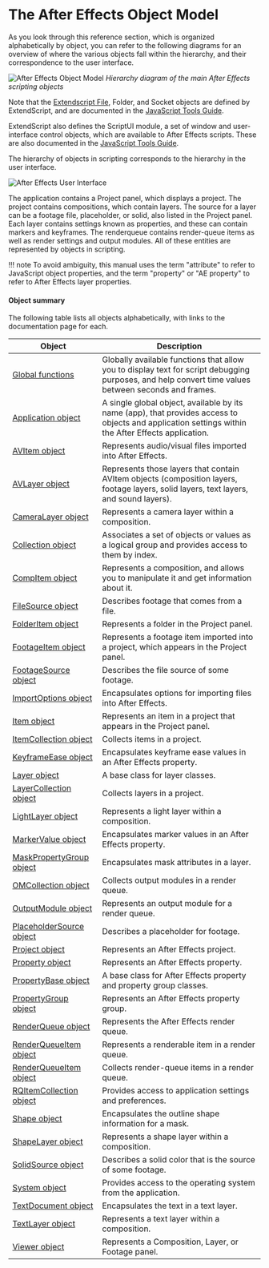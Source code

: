 # The After Effects Object Model

As you look through this reference section, which is organized alphabetically by object, you can refer to the following diagrams for an overview of where the various objects fall within the hierarchy, and their correspondence to the user interface.

![After Effects Object Model](../_static/objectmodel.png "After Effects Object Model")
*Hierarchy diagram of the main After Effects scripting objects*

Note that the [Extendscript File](https://extendscript.docsforadobe.dev/file-system-access/file-object.html), Folder, and Socket objects are defined by ExtendScript, and are documented in the [JavaScript Tools Guide](https://extendscript.docsforadobe.dev/).

ExtendScript also defines the ScriptUI module, a set of window and user-interface control objects, which are available to After Effects scripts. These are also documented in the [JavaScript Tools Guide](https://extendscript.docsforadobe.dev/).

The hierarchy of objects in scripting corresponds to the hierarchy in the user interface.

![After Effects User Interface](../_static/application.png "After Effects User Interface")

The application contains a Project panel, which displays a project. The project contains compositions, which contain layers. The source for a layer can be a footage file, placeholder, or solid, also listed in the Project panel. Each layer contains settings known as properties, and these can contain markers and keyframes. The renderqueue contains render-queue items as well as render settings and output modules. All of these entities are represented by objects in scripting.

!!! note
    To avoid ambiguity, this manual uses the term "attribute" to refer to JavaScript object properties, and the term "property" or "AE property" to refer to After Effects layer properties.

#### Object summary

The following table lists all objects alphabetically, with links to the documentation page for each.

|                            Object                             |                                                                     Description                                                                     |
| ------------------------------------------------------------- | --------------------------------------------------------------------------------------------------------------------------------------------------- |
| [Global functions](../general/globals.md)                     | Globally available functions that allow you to display text for script debugging purposes, and help convert time values between seconds and frames. |
| [Application object](../general/application.md)               | A single global object, available by its name (app), that provides access to objects and application settings within the After Effects application. |
| [AVItem object](../item/avitem.md)                            | Represents audio/visual files imported into After Effects.                                                                                          |
| [AVLayer object](../layer/avlayer.md)                         | Represents those layers that contain AVItem objects (composition layers, footage layers, solid layers, text layers, and sound layers).              |
| [CameraLayer object](../layer/cameralayer.md)                 | Represents a camera layer within a composition.                                                                                                     |
| [Collection object](../other/collection.md)                   | Associates a set of objects or values as a logical group and provides access to them by index.                                                      |
| [CompItem object](../item/compitem.md)                        | Represents a composition, and allows you to manipulate it and get information about it.                                                             |
| [FileSource object](../sources/filesource.md)                 | Describes footage that comes from a file.                                                                                                           |
| [FolderItem object](../item/folderitem.md)                    | Represents a folder in the Project panel.                                                                                                           |
| [FootageItem object](../item/footageitem.md)                  | Represents a footage item imported into a project, which appears in the Project panel.                                                              |
| [FootageSource object](../sources/footagesource.md)           | Describes the file source of some footage.                                                                                                          |
| [ImportOptions object](../other/importoptions.md)             | Encapsulates options for importing files into After Effects.                                                                                        |
| [Item object](../item/item.md)                                | Represents an item in a project that appears in the Project panel.                                                                                  |
| [ItemCollection object](../item/itemcollection.md)            | Collects items in a project.                                                                                                                        |
| [KeyframeEase object](../other/keyframeease.md)               | Encapsulates keyframe ease values in an After Effects property.                                                                                     |
| [Layer object](../layer/layer.md)                             | A base class for layer classes.                                                                                                                     |
| [LayerCollection object](../layer/layercollection.md)         | Collects layers in a project.                                                                                                                       |
| [LightLayer object](../layer/lightlayer.md)                   | Represents a light layer within a composition.                                                                                                      |
| [MarkerValue object](../other/markervalue.md)                 | Encapsulates marker values in an After Effects property.                                                                                            |
| [MaskPropertyGroup object](../property/maskpropertygroup.md)  | Encapsulates mask attributes in a layer.                                                                                                            |
| [OMCollection object](../renderqueue/omcollection.md)         | Collects output modules in a render queue.                                                                                                          |
| [OutputModule object](../renderqueue/outputmodule.md)         | Represents an output module for a render queue.                                                                                                     |
| [PlaceholderSource object](../sources/placeholdersource.md)   | Describes a placeholder for footage.                                                                                                                |
| [Project object](../general/project.md)                       | Represents an After Effects project.                                                                                                                |
| [Property object](../property/property.md)                    | Represents an After Effects property.                                                                                                               |
| [PropertyBase object](../property/propertybase.md)            | A base class for After Effects property and property group classes.                                                                                 |
| [PropertyGroup object](../property/propertygroup.md)          | Represents an After Effects property group.                                                                                                         |
| [RenderQueue object](../renderqueue/renderqueue.md)           | Represents the After Effects render queue.                                                                                                          |
| [RenderQueueItem object](../renderqueue/renderqueueitem.md)   | Represents a renderable item in a render queue.                                                                                                     |
| [RenderQueueItem object](../renderqueue/renderqueueitem.md)   | Collects render-queue items in a render queue.                                                                                                      |
| [RQItemCollection object](../renderqueue/rqitemcollection.md) | Provides access to application settings and preferences.                                                                                            |
| [Shape object](../other/shape.md)                             | Encapsulates the outline shape information for a mask.                                                                                              |
| [ShapeLayer object](../layer/shapelayer.md)                   | Represents a shape layer within a composition.                                                                                                      |
| [SolidSource object](../sources/solidsource.md)               | Describes a solid color that is the source of some footage.                                                                                         |
| [System object](../general/system.md)                         | Provides access to the operating system from the application.                                                                                       |
| [TextDocument object](../text/textdocument.md)                | Encapsulates the text in a text layer.                                                                                                              |
| [TextLayer object](../layer/textlayer.md)                     | Represents a text layer within a composition.                                                                                                       |
| [Viewer object](../other/viewer.md)                           | Represents a Composition, Layer, or Footage panel.                                                                                                  |

